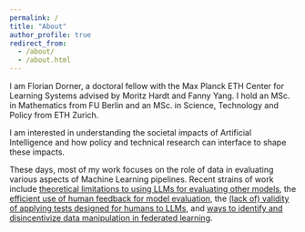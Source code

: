 ```yaml
---
permalink: /
title: "About"
author_profile: true
redirect_from: 
  - /about/
  - /about.html
---
```


I am Florian Dorner, a doctoral fellow with the Max Planck ETH Center for Learning Systems advised by Moritz Hardt and Fanny Yang. I hold an MSc. in Mathematics from FU Berlin and an MSc. in Science, Technology and Policy from ETH Zurich.

I am interested in understanding the societal impacts of Artificial Intelligence and how policy and technical research can interface to shape these impacts. 

These days, most of my work focuses on the role of data in evaluating various aspects of Machine Learning pipelines. Recent strains of work include <a href="/Publication/llmjudge">theoretical limitations to using LLMs for evaluating other models</a>, the <a href="/Publication/labelnoise">efficient use of human feedback for model evaluation</a>, the <a href="/Publication/personality"> (lack of) validity of applying tests designed for humans to LLMs</a>, and <a href="/Publication/federated">ways to identify and disincentivize data manipulation in federated learning</a>.